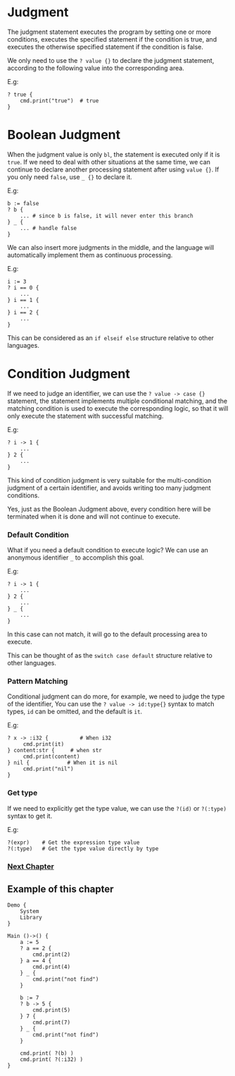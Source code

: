 # Judgment
The judgment statement executes the program by setting one or more conditions, executes the specified statement if the condition is true, and executes the otherwise specified statement if the condition is false.

We only need to use the `? value {}` to declare the judgment statement, according to the following value into the corresponding area.

E.g:
```
? true {
    cmd.print("true")  # true
}
```
# Boolean Judgment
When the judgment value is only `bl`, the statement is executed only if it is `true`. 
If we need to deal with other situations at the same time, we can continue to declare another processing statement after using `value {}`.
If you only need `false`, use `_ {}` to declare it.

E.g:
```
b := false
? b {
    ... # since b is false, it will never enter this branch
} _ {
    ... # handle false
}
```

We can also insert more judgments in the middle, and the language will automatically implement them as continuous processing.

E.g:
```
i := 3
? i == 0 {
    ...
} i == 1 {
    ...
} i == 2 {
    ...
}
```

This can be considered as an `if elseif else` structure relative to other languages.
# Condition Judgment
If we need to judge an identifier, we can use the `? value -> case {}` statement, the statement implements multiple conditional matching, and the matching condition is used to execute the corresponding logic, so that it will only execute the statement with successful matching.

E.g:
```
? i -> 1 {
    ...
} 2 {
    ...
}
```
This kind of condition judgment is very suitable for the multi-condition judgment of a certain identifier, and avoids writing too many judgment conditions.

Yes, just as the Boolean Judgment above, every condition here will be terminated when it is done and will not continue to execute.

### Default Condition
What if you need a default condition to execute logic? We can use an anonymous identifier `_` to accomplish this goal.

E.g:
```
? i -> 1 {
    ...
} 2 {
    ...
} _ {
    ...
}
```
In this case can not match, it will go to the default processing area to execute.

This can be thought of as the `switch case default` structure relative to other languages.

### Pattern Matching
Conditional judgment can do more, for example, we need to judge the type of the identifier,
You can use the `? value -> id:type{}` syntax to match types, `id` can be omitted, and the default is `it`.

E.g:
```
? x -> :i32 {          # When i32
     cmd.print(it)
} content:str {     # when str
     cmd.print(content)
} nil {            # When it is nil
     cmd.print("nil")
}
```
### Get type
If we need to explicitly get the type value, we can use the `?(id)` or `?(:type)` syntax to get it.

E.g:
```
?(expr)    # Get the expression type value
?(:type)   # Get the type value directly by type
```
### [Next Chapter](loop.md)

## Example of this chapter
```
Demo {
    System
    Library
}

Main ()->() {
    a := 5
    ? a == 2 { 
        cmd.print(2) 
    } a == 4 { 
        cmd.print(4) 
    } _ { 
        cmd.print("not find") 
    }

    b := 7
    ? b -> 5 { 
        cmd.print(5) 
    } 7 { 
        cmd.print(7) 
    } _ { 
        cmd.print("not find") 
    }

    cmd.print( ?(b) )
    cmd.print( ?(:i32) )
}
```